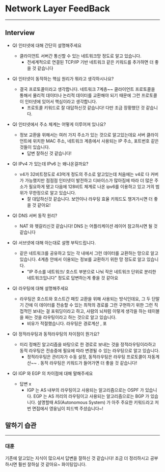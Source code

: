 # Network Layer FeedBack

---

## Interview

- Q) 인터넷에 대해 간단히 설명해주세요

  - 클라이언트 서버간 통신할 수 있는 네트워크망 정도로 알고 있습니다.
    - 전세계적으로 연결된 TCP/IP 기반 네트워크 같은 키워드를 추가하면 더 좋을 것 같습니다

- Q) 인터넷이 동작하는 핵심 원리가 뭐라고 생각하시나요?

  - 결국 프로토콜이라고 생각합니다. 네트워크 7계층~~ 클라이언트 프로토콜을 통해서 물리적 데이터나 논리적 데이터를 교환해야 되기 때문에 그런 프로토콜이 인터넷에 있어서 핵심이라고 생각합니다.
    - 프로토콜 키워드로 잘 대답하신것 같습니다! 다만 조금 장황했던 것 같습니다.

- Q) 인터넷에서 주소 체계는 어떻게 이루어져 있나요?

  - 정보 교환을 위해서는 여러 가지 주소가 있는 것으로 알고있는데요
    서버 클라이언트에 위치한 MAC 주소, 네트워크 계층에서 사용되는 IP 주소, 포트번호 같은 것들이 있습니다.
    - 답변 잘하신 것 같습니다!

- Q) IPv4 가 있는데 IPv6 는 왜나온걸까요?

  - v4가 32비트정도로 43억개 정도의 주소로 알고있는데 처음에는 v4로 다 커버가 가능했지만 점점점 인터넷이 발전하고 디바이스가 많아짐에 따라 더 많은 주소가 필요하게 됐고 다음에 128비트 체계로 나온 ipv6를 이용하고 있고 거의 범위가 무한정으로 알고 있습니다.
    - 잘 대답하신것 같습니다. 보안이나 라우팅 효율 키워드도 챙겨가시면 더 좋을 것 같아요!

- Q) DNS 서버 동작 원리?

  - NAT 와 헷갈리신것 같습니다! DNS 는 어플리케이션 레이어 참고하시면 될 것 같습니다

- Q) 서브넷에 대해 아는대로 설명 부탁드립니다.

  - 같은 네트워크를 공유하고 있는 각 내에서 그런 데이터를 교환하는 망으로 알고 있습니다. 4계층 안에서 이용되는 정보를 교환하기 위한 망 정도로 알고 있습니다.
    - "IP 주소를 네트워크/ 호스트 부분으로 나눠 작은 네트워크 단위로 분리한 네트워크입니다" 정도로 답변하는게 좋을 것 같아요

- Q) 라우팅에 대해 설명해주세요

  - 라우팅은 호스트와 호스트간 패킷 교환을 위해 사용되는 방식인데요,
    그 두 단말기 간에 이 데이터를 전송할 수 있는 최적의 경로를 그런 구현하기 위한 그런 직접적인 보내는 걸 포워딩이라고 하고, 사람의 뇌처럼 이렇게 생각을 하는 테이블을 짜는 것을 라우팅이라고 하는 것으로 알고 있습니다.
    - 비유가 적절했습니다. 라우팅은 경로계산 , 포

- Q) 정적라우팅과 동적라우팅의 차이점이 뭔가요?

  - 미리 정해진 알고리즘을 바탕으로 한 경로로 보내는 것을 정적라우팅이라하고 동적 라우팅은 전송중에 필요에 따라 변경될 수 있는 라우팅으로 알고 있습니다.
    - 정적라우팅은 관리자가 수동 설정, 동적라우팅은 라우팅 프로토콜이 자동계산~~ . 동적 라우팅은 키워드가 들어가면 더 좋을 것 같습니다!

- Q) IGP 와 EGP 의 차이점에 대해 말해주세요
  - 답변 x
    - IGP 는 AS 내부의 라우팅이고 사용되는 알고리즘으로는 OSPF 가 있습니다. EGP 는 AS 끼리의 라우팅이고 사용되는 알고리즘으로는 BGP 가 있습니다. 설명할때 AS(Autonomous System) 가 아주 주요한 키워드라고 저번 면접에서 영웅님이 피드백 주셨습니다~!

## 말하기 습관

---

### 대훈

기존에 알고있는 지식이 많으셔서 답변을 잘하신 것 같습니다! 조금 더 정리하시고 공부하시면 훨씬 잘하실 것 같아요~ 화이팅입니다.
